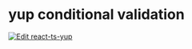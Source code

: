 # yup conditional validation

[![Edit react-ts-yup](https://codesandbox.io/static/img/play-codesandbox.svg)](https://codesandbox.io/s/2zl2n507ly)
